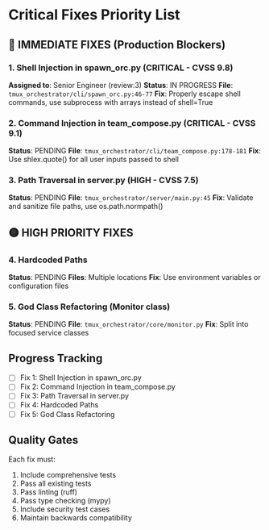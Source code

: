 # Critical Fixes Priority List

## 🔴 IMMEDIATE FIXES (Production Blockers)

### 1. Shell Injection in spawn_orc.py (CRITICAL - CVSS 9.8)
**Assigned to**: Senior Engineer (review:3)
**Status**: IN PROGRESS
**File**: `tmux_orchestrator/cli/spawn_orc.py:46-77`
**Fix**: Properly escape shell commands, use subprocess with arrays instead of shell=True

### 2. Command Injection in team_compose.py (CRITICAL - CVSS 9.1)
**Status**: PENDING
**File**: `tmux_orchestrator/cli/team_compose.py:178-181`
**Fix**: Use shlex.quote() for all user inputs passed to shell

### 3. Path Traversal in server.py (HIGH - CVSS 7.5)
**Status**: PENDING
**File**: `tmux_orchestrator/server/main.py:45`
**Fix**: Validate and sanitize file paths, use os.path.normpath()

## 🟡 HIGH PRIORITY FIXES

### 4. Hardcoded Paths
**Status**: PENDING
**Files**: Multiple locations
**Fix**: Use environment variables or configuration files

### 5. God Class Refactoring (Monitor class)
**Status**: PENDING
**File**: `tmux_orchestrator/core/monitor.py`
**Fix**: Split into focused service classes

## Progress Tracking

- [ ] Fix 1: Shell Injection in spawn_orc.py
- [ ] Fix 2: Command Injection in team_compose.py
- [ ] Fix 3: Path Traversal in server.py
- [ ] Fix 4: Hardcoded Paths
- [ ] Fix 5: God Class Refactoring

## Quality Gates
Each fix must:
1. Include comprehensive tests
2. Pass all existing tests
3. Pass linting (ruff)
4. Pass type checking (mypy)
5. Include security test cases
6. Maintain backwards compatibility
